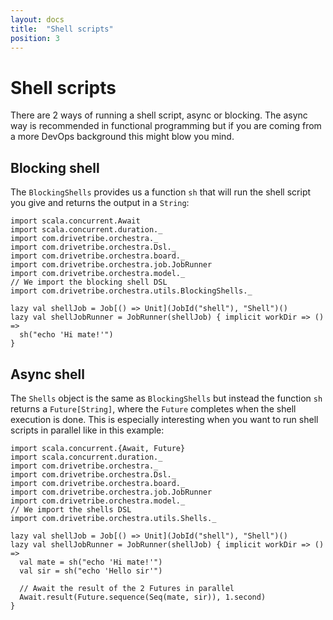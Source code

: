 ```yaml
---
layout: docs
title:  "Shell scripts"
position: 3
---
```


# Shell scripts

There are 2 ways of running a shell script, async or blocking. The async way is recommended in functional programming
but if you are coming from a more DevOps background this might blow you mind.

## Blocking shell
The `BlockingShells` provides us a function `sh` that will run the shell script you give and returns the output in a
`String`:
```tut:silent
import scala.concurrent.Await
import scala.concurrent.duration._
import com.drivetribe.orchestra._
import com.drivetribe.orchestra.Dsl._
import com.drivetribe.orchestra.board._
import com.drivetribe.orchestra.job.JobRunner
import com.drivetribe.orchestra.model._
// We import the blocking shell DSL
import com.drivetribe.orchestra.utils.BlockingShells._

lazy val shellJob = Job[() => Unit](JobId("shell"), "Shell")()
lazy val shellJobRunner = JobRunner(shellJob) { implicit workDir => () =>
  sh("echo 'Hi mate!'")
}
```

## Async shell
The `Shells` object is the same as `BlockingShells` but instead the function `sh` returns a `Future[String]`, where
the `Future` completes when the shell execution is done. This is especially interesting when you want to run shell
scripts in parallel like in this example:
```tut:silent
import scala.concurrent.{Await, Future}
import scala.concurrent.duration._
import com.drivetribe.orchestra._
import com.drivetribe.orchestra.Dsl._
import com.drivetribe.orchestra.board._
import com.drivetribe.orchestra.job.JobRunner
import com.drivetribe.orchestra.model._
// We import the shells DSL
import com.drivetribe.orchestra.utils.Shells._

lazy val shellJob = Job[() => Unit](JobId("shell"), "Shell")()
lazy val shellJobRunner = JobRunner(shellJob) { implicit workDir => () =>
  val mate = sh("echo 'Hi mate!'")
  val sir = sh("echo 'Hello sir'")
  
  // Await the result of the 2 Futures in parallel
  Await.result(Future.sequence(Seq(mate, sir)), 1.second)
}
```
